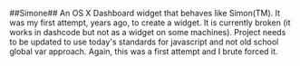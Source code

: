 ##Simone##
An OS X Dashboard widget that behaves like Simon(TM).  It was my first attempt, years ago, to create a widget.  It is currently broken (it works in dashcode but not as a widget on some machines).  Project needs to be updated to use today's standards for javascript and not old school global var approach.  Again, this was a first attempt and I brute forced it.
